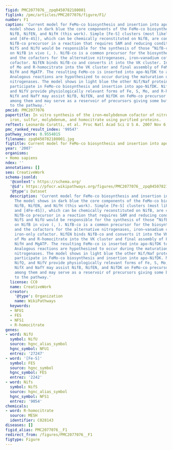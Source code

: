 ```yaml
---
figid: PMC2077076__zpq0450782180001
figlink: /pmc/articles/PMC2077076/figure/F1/
number: F1
caption: 'Current model for FeMo-co biosynthesis and insertion into apo-NifDK. The
  model shows in dark blue the core components of the FeMo-co biosynthesis pathway:
  NifB, NifEN, and NifH (this work). Simple [Fe-S] clusters (most likely [2Fe-2S]
  and [4Fe-4S]), which can be chemically reconstituted on NifB, are converted into
  NifB-co precursor in a reaction that requires SAM and reducing conditions. Presumably,
  NifS and NifU would be responsible for the synthesis of those “NifB-co precursors”
  on NifB in vivo (, ). NifB-co is a common precursor for the biosynthesis of FeMo-co
  and the cofactors for the alternative nitrogenases, iron–vanadium cofactor and iron-only
  cofactor. NifEN binds NifB-co and converts it into the VK cluster. Incorporation
  of Mo and R-homocitrate into the VK cluster and final assembly of FeMo-co require
  NifH and MgATP. The resulting FeMo-co is inserted into apo-NifDK to activate it.
  Analogous reactions are hypothesized to occur during the maturation of alternative
  nitrogenases. The model shows in light blue the other Nif/Naf proteins known to
  participate in FeMo-co biosynthesis and insertion into apo-NifDK. NifS, NifU, NifQ,
  and NifV provide physiologically relevant forms of Fe, S, Mo, and R-homocitrate.
  NifX and NafY may assist NifB, NifEN, and NifDK on FeMo-co precursor trafficking
  among them and may serve as a reservoir of precursors giving some buffering capacity
  to the pathway.'
pmcid: PMC2077076
papertitle: In vitro synthesis of the iron–molybdenum cofactor of nitrogenase from
  iron, sulfur, molybdenum, and homocitrate using purified proteins.
reftext: Leonardo Curatti, et al. Proc Natl Acad Sci U S A. 2007 Nov 6;104(45):17626-17631.
pmc_ranked_result_index: '99547'
pathway_score: 0.9554015
filename: zpq0450782180001.jpg
figtitle: Current model for FeMo-co biosynthesis and insertion into apo-NifDK
year: '2007'
organisms:
- Homo sapiens
ndex: ''
annotations: []
seo: CreativeWork
schema-jsonld:
  '@context': https://schema.org/
  '@id': https://pfocr.wikipathways.org/figures/PMC2077076__zpq0450782180001.html
  '@type': Dataset
  description: 'Current model for FeMo-co biosynthesis and insertion into apo-NifDK.
    The model shows in dark blue the core components of the FeMo-co biosynthesis pathway:
    NifB, NifEN, and NifH (this work). Simple [Fe-S] clusters (most likely [2Fe-2S]
    and [4Fe-4S]), which can be chemically reconstituted on NifB, are converted into
    NifB-co precursor in a reaction that requires SAM and reducing conditions. Presumably,
    NifS and NifU would be responsible for the synthesis of those “NifB-co precursors”
    on NifB in vivo (, ). NifB-co is a common precursor for the biosynthesis of FeMo-co
    and the cofactors for the alternative nitrogenases, iron–vanadium cofactor and
    iron-only cofactor. NifEN binds NifB-co and converts it into the VK cluster. Incorporation
    of Mo and R-homocitrate into the VK cluster and final assembly of FeMo-co require
    NifH and MgATP. The resulting FeMo-co is inserted into apo-NifDK to activate it.
    Analogous reactions are hypothesized to occur during the maturation of alternative
    nitrogenases. The model shows in light blue the other Nif/Naf proteins known to
    participate in FeMo-co biosynthesis and insertion into apo-NifDK. NifS, NifU,
    NifQ, and NifV provide physiologically relevant forms of Fe, S, Mo, and R-homocitrate.
    NifX and NafY may assist NifB, NifEN, and NifDK on FeMo-co precursor trafficking
    among them and may serve as a reservoir of precursors giving some buffering capacity
    to the pathway.'
  license: CC0
  name: CreativeWork
  creator:
    '@type': Organization
    name: WikiPathways
  keywords:
  - NFU1
  - FES
  - NFS1
  - R-homocitrate
genes:
- word: NifU
  symbol: NifU
  source: hgnc_alias_symbol
  hgnc_symbol: NFU1
  entrez: '27247'
- word: '[Fe-S]'
  symbol: FES
  source: hgnc_symbol
  hgnc_symbol: FES
  entrez: '2242'
- word: Nifs
  symbol: NifS
  source: hgnc_alias_symbol
  hgnc_symbol: NFS1
  entrez: '9054'
chemicals:
- word: R-homocitrate
  source: MESH
  identifier: C028143
diseases: []
figid_alias: PMC2077076__F1
redirect_from: /figures/PMC2077076__F1
figtype: Figure
---
```

